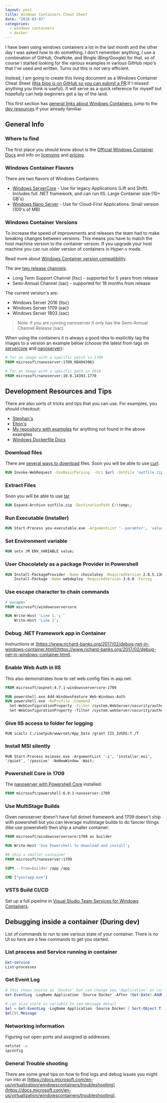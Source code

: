```yaml
---
layout: post
title: Windows Containers Cheat Sheet
date: "2018-03-07"
categories:
  - windows containers
  - docker
---
```


I have been using windows containers a lot in the last month and the other day I was asked how to do something.  I don't remember anything, I use a combination of GitHub, OneNote, and Bingle (Bing/Google) for that, so of course I started looking for the various examples in various GitHub repo's that I've used and written.  Turns out this is not very efficient.  

Instead, I am going to create this living document as a Windows Container Cheat Sheet ([this blog is on GitHub so you can submit a PR](https://github.com/jsturtevant/jsturtevant.github.io/edit/master/_posts/2018-03-07-Windows-Containers-Cheat-Sheet.md) if I missed anything you think is useful).  It will serve as a quick reference for myself but hopefully can help beginners get a lay of the land.

This first section has [general links about Windows Containers](#general-info), jump to the [dev resources](#development-resources-and-tips) if your already familiar.

## General Info

### Where to find 
The first place you should know about is the [Official Windows Container Docs](https://docs.microsoft.com/en-us/virtualization/windowscontainers/about/) and info on [licensing](https://www.microsoft.com/en-us/Licensing/product-licensing/windows-server-2016.aspx) and [pricing](https://www.microsoft.com/en-us/cloud-platform/windows-server-pricing).

### Windows Container Flavors
There are two flavors of Windows Containers: 

- [Windows ServerCore](https://hub.docker.com/r/microsoft/windowsservercore/) - Use for legacy Applications (Lift and Shift). Includes full .NET framework, and can run IIS.  Large Container size (10+ GB's)
- [Windows Nano Server](https://hub.docker.com/r/microsoft/nanoserver/) - Use for Cloud-First Applications. Small version (100's of MB)

### Windows Container Versions
To increase the speed of improvements and releases the team had to make breaking changes between versions.  This means you have to match the host machine version to the container version.  If you upgrade your host machine you can run older version of containers in Hyper-v mode.

Read more about [Windows Container version compatibility](https://docs.microsoft.com/en-us/virtualization/windowscontainers/deploy-containers/version-compatibility).

The are [two release channels](https://docs.microsoft.com/en-us/windows-server/get-started/semi-annual-channel-overview):

- Long Term Support Channel (ltsc) - supported for 5 years from release
- Semi-Annual Channel (sac) - supported for 18 months from release

The current version's are:

- Windows Server 2016 (ltsc)
- Windows Server 1709 (sac)
- Windows Server 1803 (sac)

> Note: if you are running nanoserver it only has the Semi-Annual Channel Release (sac)

When using the containers it is always a good idea to explicitly tag the images to a version an example below (choose the latest from tags on [servercore](https://hub.docker.com/r/microsoft/windowsservercore/tags/) and [nanoserver](https://hub.docker.com/r/microsoft/nanoserver/tags/)):

```dockerfile
# for an image with a specific patch in 1709
FROM microsoft/nanoserver:1709_KB4043961

# for an image with a specific path in 2016
FROM microsoft/nanoserver:10.0.14393.1770
```

## Development Resources and Tips
There are also sorts of tricks and tips that you can use.  For examples, you should checkout:
- [Stephan's](https://github.com/StefanScherer/dockerfiles-windows) 
- [Elton's](https://github.com/sixeyed/dockerfiles-windows) 
- [My repository with examples](https://github.com/jsturtevant/dockerfiles-windows)  for anything not found in the above examples
- [Windows Dockerfile Docs](https://docs.microsoft.com/en-us/virtualization/windowscontainers/manage-docker/manage-windows-dockerfile)

### Download files
There are [several ways to download](https://blog.jourdant.me/post/3-ways-to-download-files-with-powershell) files. Soon you will be able to use [curl](https://blogs.technet.microsoft.com/virtualization/2017/12/19/tar-and-curl-come-to-windows/).

```dockerfile
RUN Invoke-WebRequest -UseBasicParsing  -Uri $url -OutFile 'outfile.zip'; 
```

### Extract Files
Soon you will be able to use [tar](https://blogs.technet.microsoft.com/virtualization/2017/12/19/tar-and-curl-come-to-windows/).

```dockerfile
RUN Expand-Archive outfile.zip -DestinationPath C:\temp\;
```

### Run Executable (installer)

```dockerfile
RUN Start-Process you-executable.exe -ArgumentList '--paramter', 'value' -NoNewWindow -Wait;
```

### Set Environment variable

```dockerfile
RUN setx /M ENV_VARIABLE value; 
```

### User Chocolately as a package Provider in Powershell

```dockerfile
RUN Install-PackageProvider -Name chocolatey -RequiredVersion 2.8.5.130 -Force; \
    Install-Package -Name webdeploy -RequiredVersion 3.6.0 -Force;
```

### Use escape character to chain commands

```dockerfile
# escape=`
FROM microsoft/windowsservercore

RUN Write-Host 'Line 1.'; `
    Write-Host 'Line 2';
```

### Debug .NET Framework app in Container
Instructions at [https://www.richard-banks.org/2017/02/debug-net-in-windows-container.html](https://www.richard-banks.org/2017/02/debug-net-in-windows-container.html). 

### Enable Web Auth in IIS
This also demonstrates how to set web.config files in asp.net.

```dockerfile
FROM microsoft/aspnet:4.7.1-windowsservercore-1709

RUN powershell.exe Add-WindowsFeature Web-Windows-Auth
RUN powershell.exe -NoProfile -Command `
  Set-WebConfigurationProperty -filter /system.WebServer/security/authentication/AnonymousAuthentication -name enabled -value false -PSPath IIS:\ ; `
  Set-WebConfigurationProperty -filter /system.webServer/security/authentication/windowsAuthentication -name enabled -value true -PSPath IIS:\ 
```

### Give IIS access to folder for logging

```
RUN icacls C:/inetpub/wwwroot/App_Data /grant IIS_IUSRS:f /T
```

### Install MSI silently

```
RUN Start-Process msiexec.exe -ArgumentList '-i', 'installer.msi', '/quiet', '/passive' -NoNewWindow -Wait;
```

### Powershell Core in 1709
The [nanoserver with Powershell Core](https://hub.docker.com/r/microsoft/powershell/) installed:

```dockerfile
FROM microsoft/powershell:6.0.1-nanoserver-1709
```

### Use MultiStage Builds
Given nanoserver doesn't have full dotnet framework and 1709 doesn't ship with powershell but you can leverage multistage builds to do fancier things (like use powershell) then ship a smaller container:

```dockerfile
FROM microsoft/windowsservercore:1709 as builder

RUN Write-Host 'Use Powershell to download and install';

## ship a smaller container
FROM microsoft/nanoserver:1709

COPY --from=builder /app /app

CMD ["yourapp.exe"]
```

### VSTS Build CI/CD
Set up a full pipeline in [Visual Studio Team Services for Windows Containers](https://code4clouds.com/2018/04/09/windows-container-pipeline/).

## Debugging inside a container (During dev)
List of commands to run to see various state of your container.  There is no UI so here are a few commands to get you started.

### List process and Service running in container

```powershell
Get-service
List-processes 
```

### Get Event Log

```powershell
# this shows source as 'Docker' but can change you 'Application' or custom
Get-EventLog -LogName Application -Source Docker -After (Get-Date).AddMinutes(-5) | Sort-Object Time
 
# can also store in variable to see message detail
$el = Get-EventLog -LogName Application -Source Docker | Sort-Object Time
$el[0].Message
```

### Networking information
Figuring out open ports and assigned ip addresses.

```cmd
netstat -a
ipconfig
```

### General Trouble shooting
There are some great tips on how to find logs and debug issues you might run into at [https://docs.microsoft.com/en-us/virtualization/windowscontainers/troubleshooting](https://docs.microsoft.com/en-us/virtualization/windowscontainers/troubleshooting).
